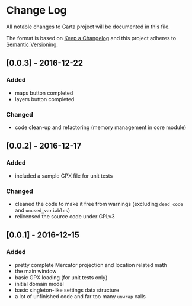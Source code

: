 # Change Log
All notable changes to Garta project will be documented in this file.

The format is based on [Keep a Changelog](http://keepachangelog.com/) 
and this project adheres to [Semantic Versioning](http://semver.org/).

## [0.0.3] - 2016-12-22
### Added
- maps button completed
- layers button completed

### Changed
- code clean-up and refactoring (memory management in core module)

## [0.0.2] - 2016-12-17
### Added
- included a sample GPX file for unit tests

### Changed
- cleaned the code to make it free from warnings (excluding `dead_code` and `unused_variables`)
- relicensed the source code under GPLv3

## [0.0.1] - 2016-12-15
### Added
- pretty complete Mercator projection and location related math
- the main window
- basic GPX loading (for unit tests only)
- initial domain model
- basic singleton-like settings data structure
- a lot of unfinished code and far too many `unwrap` calls

